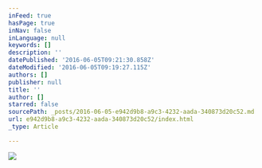 ```yaml
---
inFeed: true
hasPage: true
inNav: false
inLanguage: null
keywords: []
description: ''
datePublished: '2016-06-05T09:21:30.858Z'
dateModified: '2016-06-05T09:19:27.115Z'
authors: []
publisher: null
title: ''
author: []
starred: false
sourcePath: _posts/2016-06-05-e942d9b8-a9c3-4232-aada-340873d20c52.md
url: e942d9b8-a9c3-4232-aada-340873d20c52/index.html
_type: Article

---
```

![](https://the-grid-user-content.s3-us-west-2.amazonaws.com/ee5d2a3b-3370-4735-be4f-17eb8c5edec5.jpg)